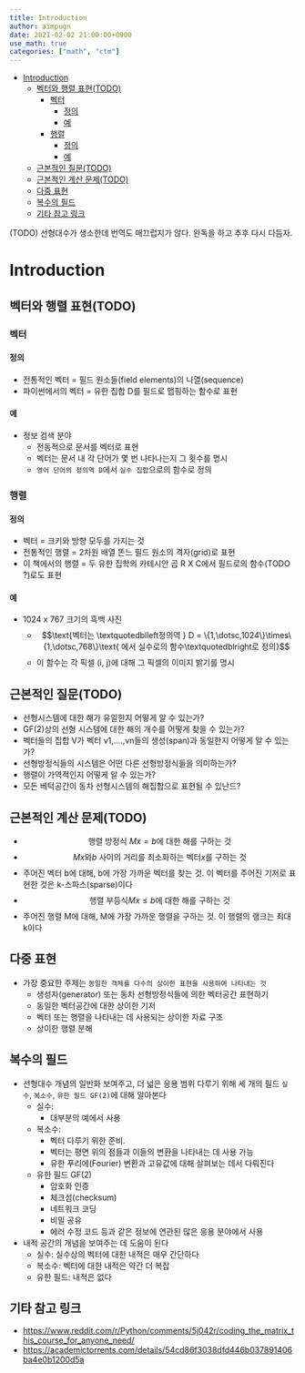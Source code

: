 ```yaml
---
title: Introduction
author: aimpugn
date: 2021-02-02 21:00:00+0900
use_math: true
categories: ["math", "ctm"]
---
```


- [Introduction](#introduction)
  - [벡터와 행렬 표현(TODO)](#벡터와-행렬-표현todo)
    - [벡터](#벡터)
      - [정의](#정의)
      - [예](#예)
    - [행렬](#행렬)
      - [정의](#정의-1)
      - [예](#예-1)
  - [근본적인 질문(TODO)](#근본적인-질문todo)
  - [근본적인 계산 문제(TODO)](#근본적인-계산-문제todo)
  - [다중 표현](#다중-표현)
  - [복수의 필드](#복수의-필드)
  - [기타 참고 링크](#기타-참고-링크)

(TODO) 선형대수가 생소한데 번역도 매끄럽지가 않다. 완독을 하고 추후 다시 다듬자.

# Introduction

## 벡터와 행렬 표현(TODO)

### 벡터

#### 정의

- 전통적인 벡터 = 필드 원소들(field elements)의 나열(sequence)
- 파이썬에서의 벡터 = 유한 집합 D를 필드로 맵핑하는 함수로 표현

#### 예

- 정보 검색 분야
  - 전동적으로 문서를 벡터로 표현
  - 벡터는 문서 내 각 단어가 몇 번 나타나는지 그 횟수를 명시
  - `영어 단어의 정의역 D`에서 `실수 집합`으로의 함수로 정의

### 행렬

#### 정의

- 벡터 = 크키와 방향 모두를 가지는 것
- 전통적인 행렬 = 2차원 배열 똔느 필드 원소의 격자(grid)로 표현
- 이 책에서의 행렬 = 두 유한 집학의 카테시안 곱 R X C에서 필드로의 함수(TODO ?)로도 표현

#### 예

- 1024 x 767 크기의 흑백 사진
  - $$\text{벡터는 \textquotedblleft정의역 } D = \{1,\dotsc,1024\}\times\{1,\dotsc,768\}\text{ 에서 실수로의 함수\textquotedblright로 정의}$$
  - 이 함수는 각 픽셀 (i, j)에 대해 그 픽셀의 이미지 밝기를 명시

## 근본적인 질문(TODO)

- 선형시스템에 대한 해가 유일한지 어떻게 알 수 있는가?
- GF(2)상의 선형 시스템에 대한 해의 개수를 어떻게 찾을 수 있는가?
- 벡터들의 집합 V가 벡터 v1,....,vn들의 생성(span)과 동일한지 어떻게 알 수 있는가?
- 선형방정식들의 시스템은 어떤 다른 선형방정식들을 의미하는가?
- 행렬이 가역적인지 어떻게 알 수 있는가?
- 모든 베턱공간이 동차 선형시스템의 해집합으로 표현될 수 있난드?

## 근본적인 계산 문제(TODO)

- $$\text{행렬 방정식 } Mx = b\text{에 대한 해를 구하는 것}$$
- $$Mx\text{와} b\text{ 사이의 거리를 최소화하는 벡터}x\text{를 구하는 것}$$
- 주어진 벡터 b에 대해, b에 가장 가까운 벡터를 찾는 것. 이 벡터를 주어진 기저로 표현한 것은 k-스파스(sparse)이다
- $$\text{행렬 부등식} Mx \le b \text{에 대한 해를 구하는 것}$$
- 주어진 행렬 M에 대해, M에 가장 가까운 행렬을 구하는 것. 이 행렬의 랭크는 최대 k이다

## 다중 표현

- 가장 중요한 주제는 `동일한 객체를 다수의 상이한 표현을 사용하여 나타내는 것`
  - 생성자(generator) 또는 동차 선형방정식들에 의한 벡터공간 표현하기
  - 동일한 벡터공간에 대한 상이한 기저
  - 벡터 또는 행렬을 나타내는 데 사용되는 상이한 자료 구조
  - 상이한 행렬 분해

## 복수의 필드

- 선형대수 개념의 일반화 보여주고, 더 넓은 응용 범위 다루기 위해 세 개의 필드 `실수`, `복소수`, `유한 필드 GF(2)`에 대해 알아본다
  - 실수:
    - 대부분의 예에서 사용
  - 복소수:
    - 벡터 다루기 위한 준비.
    - 벡터는 평면 위의 점들과 이들의 변환을 나타내는 데 사용 가능
    - 유한 푸리에(Fourier) 변환과 고유값에 대해 살펴보는 데서 다뤄진다
  - 유한 필드 GF(2)
    - 암호화 인증
    - 체크섬(checksum)
    - 네트워크 코딩
    - 비밀 공유
    - 에러 수정 코드 등과 같은 정보에 연관된 많은 응용 분야에서 사용
- 내적 공간의 개념을 보여주는 데 도움이 된다
  - 실수: 실수상의 벡터에 대한 내적은 매우 간단하다
  - 복소수: 벡터에 대한 내적은 약간 더 복잡
  - 유한 필드: 내적은 없다

## 기타 참고 링크

- <https://www.reddit.com/r/Python/comments/5j042r/coding_the_matrix_this_course_for_anyone_need/>
- <https://academictorrents.com/details/54cd86f3038dfd446b037891406ba4e0b1200d5a>
